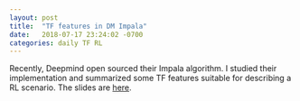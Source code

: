 ```yaml
---
layout: post
title:  "TF features in DM Impala"
date:   2018-07-17 23:24:02 -0700
categories: daily TF RL
---
```


Recently, Deepmind open sourced their Impala algorithm. I studied their implementation and summarized some TF features suitable for describing a RL scenario.
The slides are [here](https://dochub.com/joneswong-ml/ynob1a/study_the_dm_impala?dt=RFHgg_3iddfYSYgP8Afm).


